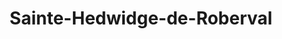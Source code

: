 ---
title: Sainte-Hedwidge-de-Roberval
url: /sainte-hedwidge-de-roberval/
latitude: 48.481
longitude: -72.363
---
